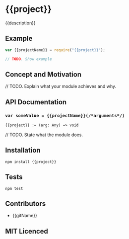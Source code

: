 # {{project}}

<!--
    [![build status][build-png]][build]
    [![Coverage Status][cover-png]][cover]
    [![Davis Dependency status][dep-png]][dep]
-->

<!-- [![NPM][npm-png]][npm] -->

{{description}}

## Example

```js
var {{projectName}} = require("{{project}}");

// TODO. Show example
```

## Concept and Motivation

// TODO. Explain what your module achieves and why.

## API Documentation

### `var someValue = {{projectName}}(/*arguments*/)`

<!--
  This is a jsig notation of your interface.
  https://github.com/jsigbiz/spec
-->
```ocaml
{{project}} := (arg: Any) => void
```

// TODO. State what the module does.

## Installation

`npm install {{project}}`

## Tests

`npm test`

## Contributors

 - {{gitName}}

## MIT Licenced

  [build-png]: https://secure.travis-ci.org/uber/{{project}}.png
  [build]: https://travis-ci.org/uber/{{project}}
  [cover-png]: https://coveralls.io/repos/uber/{{project}}/badge.png
  [cover]: https://coveralls.io/r/uber/{{project}}
  [dep-png]: https://david-dm.org/uber/{{project}}.png
  [dep]: https://david-dm.org/uber/{{project}}
  [test-png]: https://ci.testling.com/uber/{{project}}.png
  [tes]: https://ci.testling.com/uber/{{project}}
  [npm-png]: https://nodei.co/npm/{{project}}.png?stars&downloads
  [npm]: https://nodei.co/npm/{{project}}
